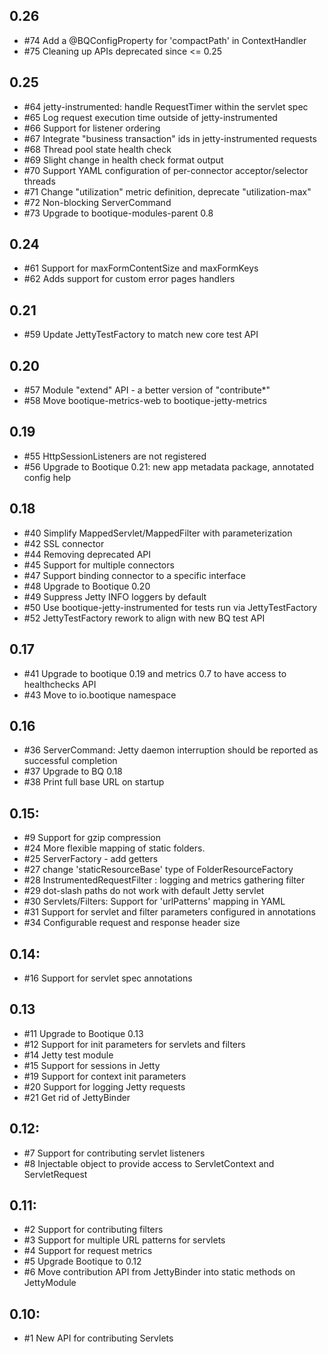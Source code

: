 ## 0.26

* #74 Add a @BQConfigProperty for 'compactPath' in ContextHandler
* #75 Cleaning up APIs deprecated since <= 0.25

## 0.25

* #64 jetty-instrumented: handle RequestTimer within the servlet spec
* #65 Log request execution time outside of jetty-instrumented
* #66 Support for listener ordering
* #67 Integrate "business transaction" ids in jetty-instrumented requests
* #68 Thread pool state health check
* #69 Slight change in health check format output 
* #70 Support YAML configuration of per-connector acceptor/selector threads
* #71 Change "utilization" metric definition, deprecate "utilization-max"
* #72 Non-blocking ServerCommand
* #73 Upgrade to bootique-modules-parent 0.8

## 0.24

* #61 Support for maxFormContentSize and maxFormKeys
* #62 Adds support for custom error pages handlers

## 0.21

* #59 Update JettyTestFactory to match new core test API

## 0.20

* #57 Module "extend" API - a better version of "contribute*"
* #58 Move bootique-metrics-web to bootique-jetty-metrics

## 0.19

* #55 HttpSessionListeners are not registered
* #56 Upgrade to Bootique 0.21: new app metadata package, annotated config help

## 0.18

* #40 Simplify MappedServlet/MappedFilter with parameterization
* #42 SSL connector
* #44 Removing deprecated API
* #45 Support for multiple connectors
* #47 Support binding connector to a specific interface
* #48 Upgrade to Bootique 0.20
* #49 Suppress Jetty INFO loggers by default
* #50 Use bootique-jetty-instrumented for tests run via JettyTestFactory
* #52 JettyTestFactory rework to align with new BQ test API

## 0.17

* #41 Upgrade to bootique 0.19 and metrics 0.7 to have access to healthchecks API
* #43 Move to io.bootique namespace

## 0.16

* #36 ServerCommand: Jetty daemon interruption should be reported as successful completion
* #37 Upgrade to BQ 0.18
* #38 Print full base URL on startup

## 0.15:

*  #9 Support for gzip compression
* #24 More flexible mapping of static folders.
* #25 ServerFactory - add getters
* #27 change 'staticResourceBase' type of FolderResourceFactory
* #28 InstrumentedRequestFilter : logging and metrics gathering filter 
* #29 dot-slash paths do not work with default Jetty servlet
* #30 Servlets/Filters: Support for 'urlPatterns' mapping in YAML
* #31 Support for servlet and filter parameters configured in annotations 
* #34 Configurable request and response header size

## 0.14:

* #16 Support for servlet spec annotations

## 0.13

* #11 Upgrade to Bootique 0.13
* #12 Support for init parameters for servlets and filters
* #14 Jetty test module
* #15 Support for sessions in Jetty
* #19 Support for context init parameters
* #20 Support for logging Jetty requests
* #21 Get rid of JettyBinder
  
## 0.12:

* #7 Support for contributing servlet listeners
* #8 Injectable object to provide access to ServletContext and ServletRequest

## 0.11:

* #2 Support for contributing filters
* #3 Support for multiple URL patterns for servlets
* #4 Support for request metrics
* #5 Upgrade Bootique to 0.12
* #6 Move contribution API from JettyBinder into static methods on JettyModule
 
## 0.10:

* #1 New API for contributing Servlets
